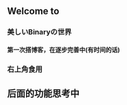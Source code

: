 <section data-background-image="https://s2.loli.net/2024/12/26/wjM3InBDafFsbkQ.png" data-background-opacity="0.6">
 <h2>Welcome to</h2>  
 <h3>美しいBinaryの世界</h3> 
</section>


<section data-background-image="https://s2.loli.net/2024/12/26/fIbyZeUvGE2YpHz.png" data-background-opacity="0.3">
    <h4>第一次搭博客，在逐步完善中(有时间的话)</h4>
    <h3>右上角食用</h3>
</section>

<section data-background-image="https://s2.loli.net/2024/12/26/fIbyZeUvGE2YpHz.png" data-background-opacity="0.2">
   <h2>后面的功能思考中</h2>
</section>